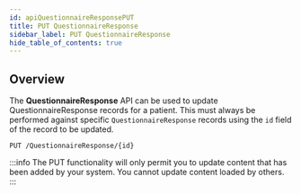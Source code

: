 ```yaml
---
id: apiQuestionnaireResponsePUT
title: PUT QuestionnaireResponse
sidebar_label: PUT QuestionnaireResponse
hide_table_of_contents: true
---
```


## Overview

The **QuestionnaireResponse** API can be used to update QuestionnaireResponse records for a patient. This must always be performed against specific `QuestionnaireResponse` records using the `id` field of the record to be updated.

```http
PUT /QuestionnaireResponse/{id}
```

:::info
The PUT functionality will only permit you to update content that has been added by your system. You cannot update content loaded by others.
:::

